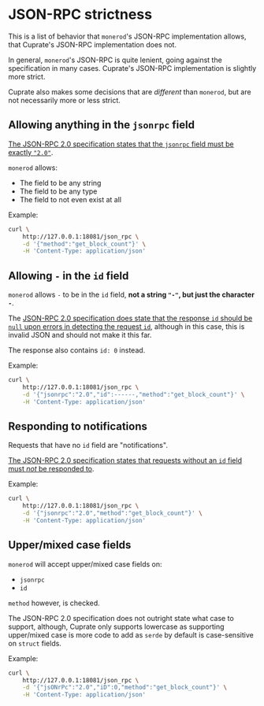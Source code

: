 # JSON-RPC strictness
This is a list of behavior that `monerod`'s JSON-RPC implementation allows, that Cuprate's JSON-RPC implementation does not.

In general, `monerod`'s JSON-RPC is quite lenient, going against the specification in many cases.
Cuprate's JSON-RPC implementation is slightly more strict.

Cuprate also makes some decisions that are _different_ than `monerod`, but are not necessarily more or less strict.

## Allowing anything in the `jsonrpc` field
[The JSON-RPC 2.0 specification states that the `jsonrpc` field must be exactly `"2.0"`](https://www.jsonrpc.org/specification#request_object).

`monerod` allows:
- The field to be any string
- The field to be any type
- The field to not even exist at all

Example:
```bash
curl \
	http://127.0.0.1:18081/json_rpc \
	-d '{"method":"get_block_count"}' \
	-H 'Content-Type: application/json'
```

## Allowing `-` in the `id` field
`monerod` allows `-` to be in the `id` field, **not a string `"-"`, but just the character `-`**.

The [JSON-RPC 2.0 specification does state that the response `id` should be `null` upon errors in detecting the request `id`](https://www.jsonrpc.org/specification#response_object), although in this case, this is invalid JSON and should not make it this far.

The response also contains `id: 0` instead.

Example:
```bash
curl \
	http://127.0.0.1:18081/json_rpc \
	-d '{"jsonrpc":"2.0","id":------,"method":"get_block_count"}' \
	-H 'Content-Type: application/json'

```

## Responding to notifications
Requests that have no `id` field are "notifications".

[The JSON-RPC 2.0 specification states that requests without
an `id` field must _not_ be responded to](https://www.jsonrpc.org/specification#notification).

Example:
```bash
curl \
	http://127.0.0.1:18081/json_rpc \
	-d '{"jsonrpc":"2.0","method":"get_block_count"}' \
	-H 'Content-Type: application/json'
```

## Upper/mixed case fields
`monerod` will accept upper/mixed case fields on:
- `jsonrpc`
- `id`

`method` however, is checked.

The JSON-RPC 2.0 specification does not outright state what case to support,
although, Cuprate only supports lowercase as supporting upper/mixed case
is more code to add as `serde` by default is case-sensitive on `struct` fields.

Example:
```bash
curl \
	http://127.0.0.1:18081/json_rpc \
	-d '{"jsONrPc":"2.0","iD":0,"method":"get_block_count"}' \
	-H 'Content-Type: application/json'
```